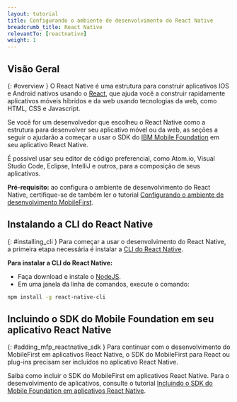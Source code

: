 ```yaml
---
layout: tutorial
title: Configurando o ambiente de desenvolvimento do React Native
breadcrumb_title: React Native
relevantTo: [reactnative]
weight: 1
---
```

<!-- NLS_CHARSET=UTF-8 -->
## Visão Geral
{: #overview }
O React Native é uma estrutura para construir aplicativos IOS e Android nativos usando o [React](https://reactjs.org/), que ajuda você a construir rapidamente aplicativos móveis híbridos e da web usando tecnologias da web, como HTML, CSS e Javascript.

Se você for um desenvolvedor que escolheu o React Native como a estrutura para desenvolver seu aplicativo móvel ou da web, as seções a seguir o ajudarão a começar a usar o SDK do [IBM Mobile Foundation](http://mobilefirstplatform.ibmcloud.com) em seu aplicativo React Native.

É possível usar seu editor de código preferencial, como Atom.io, Visual Studio Code, Eclipse, IntelliJ e outros, para a composição de seus aplicativos.

**Pré-requisito:** ao configura o ambiente de desenvolvimento do React Native, certifique-se de também ler o tutorial [Configurando o ambiente de desenvolvimento MobileFirst](https://mobilefirstplatform.ibmcloud.com/tutorials/en/foundation/8.0/installation-configuration/development/mobilefirst).

## Instalando a CLI do React Native
{: #installing_cli }
Para começar a usar o desenvolvimento do React Native, a primeira etapa necessária é instalar a [CLI do React Native](https://facebook.github.io/react-native/docs/getting-started.html).

**Para instalar a CLI do React Native:**

* Faça download e instale o [NodeJS](https://nodejs.org/en/).
* Em uma janela da linha de comandos, execute o comando:
```bash
npm install -g react-native-cli
```

## Incluindo o SDK do Mobile Foundation em seu aplicativo React Native
{: #adding_mfp_reactnative_sdk }
Para continuar com o desenvolvimento do MobileFirst em aplicativos React Native, o SDK do MobileFirst para React ou plug-ins precisam ser incluídos no aplicativo React Native.

Saiba como incluir o SDK do MobileFirst em aplicativos React Native.
Para o desenvolvimento de aplicativos, consulte o tutorial [Incluindo o SDK do Mobile Foundation em aplicativos React Native]({{site.baseurl}}/tutorials/en/foundation/8.0/application-development/sdk/reactnative).
